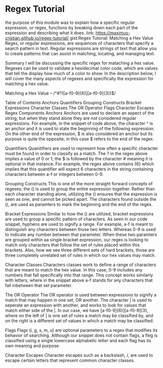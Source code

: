 # Regex Tutorial
the purpose of this module was to explain how a specific regular expression, or regex, functions by breaking down each part of the expression and describing what it does.
link: https://maximus-cristian.github.io/regex-tutorial/
gist:Regex Tutorial: Matching a Hex Value
Regex, or regular expressions, are sequences of characters that specify a search pattern in text. Regular expressions are strings of text that allow you to create patterns that can assist in matching, locating, and managing text.

Summary
I will be discussing the specific regex for mataching a hex value. Regexes can be used to validate a hexidecimal color code, which are values that tell the display how much of a color to show. In the description below, I will cover the many aspects of regexes and specifically the expression for matching a hex value.

Matching a Hex Value – /^#?([a-f0-9]{6}|[a-f0-9]{3})$/

Table of Contents
Anchors
Quantifiers
Grouping Constructs
Bracket Expressions
Character Classes
The OR Operator
Flags
Character Escapes
Regex Components
Anchors
Anchors are used to declare an aspect of the string, but when they stand alone they are not considered regular expressions. For example, in the snippet of code above, the character ^ is an anchor and it is used to state the beginning of the following expression. On the other end of the expression, $ is also considered an anchor but its purpose is quite the opposite; in this case $ refers to the end of the regex.

Quantifiers
Quanitifiers are used to represent how often a specific character must be found in order to classify as a match. The ? in the regex above implies a value of 0 or 1; the $ is followed by the character # meaning it is optional in that instance. For example, the regex above contains {6} which implies that this quantifier will expect 6 characters in the string containing characters between a-f or integers between 0-9.

Grouping Constructs
This is one of the more straight forward concepts of regexes; the () is used to group the entire expression together. Rather than each character standing alone, utilizing the () ensures that the expression is seen as one, and cannot be picked apart. The characters found outside the (), are used as paramters to mark the beginning and the end of the regex.

Bracket Expressions
Similar to how the () are utilized, bracket expressions are used to group a specific pattern of characters. As seen in our code snippet, hyphens are used to signify a range. For example, a-f is meant to distinguish any characters between those two letters. Whereas 0-9 is used to indicate any number between that parameter. When these two paramters are grouped within aa single bracket expression, our regex is looking to match only characters that follow the set of rules placed within this brackets. Also, how we see three different sets of hard brackets, those are three completely unrelated set of rules in which our hex values may match.

Character Classes
Characters classes work to define a range of characters that are meant to match the hex value. In this case, 0-9 includes any numbers that fall specifically into that range. This concept works similarly with letters, where in the snippet above a-f stands for any characters that fall inbetween that set parameter.

The OR Operator
The OR operator is used between expressions to signify a match that may happen in one set, OR another. The character | is used to seperate an expression with another, and works to look for values that match either side of the |. In our case, we have [a-f0-9]{6}|[a-f0-9]{3}, where on the left of | is one set of rules a match may be classified by, and on the right is a different set of values in which a match may be classified.

Flags
Flags (i, g, s, m, u) are optional parameters to a regex that modifies its behavior of searching. Although our snippet does not contain flags, a fleg is classified using a single lowercase alphabetic letter and each flag has its own meaning and purpose.

Character Escapes
Character escapes such as a backslash, /, are used to escape certain letters that represent common character classes.
